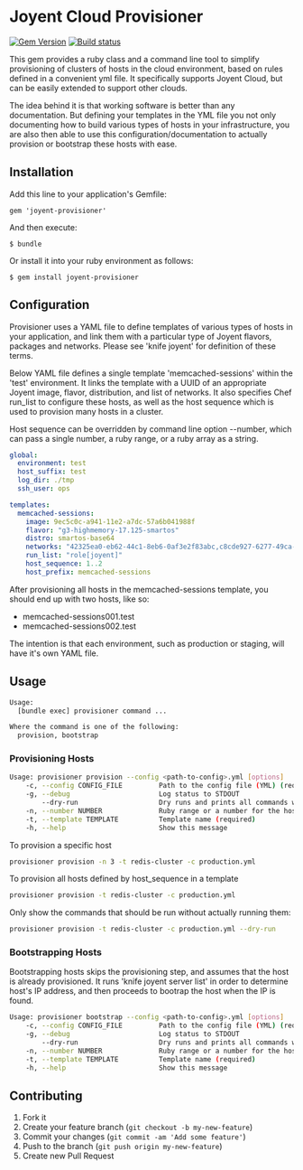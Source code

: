 # Joyent Cloud Provisioner

[![Gem Version](https://badge.fury.io/rb/joyent-provisioner.png)](http://badge.fury.io/rb/joyent-provisioner)
[![Build status](https://secure.travis-ci.org/wanelo/joyent-provisioner.png)](http://travis-ci.org/wanelo/joyent-provisioner)

This gem provides a ruby class and a command line tool to simplify provisioning of clusters of hosts in the
cloud environment, based on rules defined in a convenient yml file. It specifically supports Joyent Cloud,
but can be easily extended to support other clouds.

The idea behind it is that working software is better than any documentation. But defining your templates
in the YML file you not only documenting how to build various types of hosts in your infrastructure,
you are also then able to use this configuration/documentation to actually provision or bootstrap these hosts
with ease.

## Installation

Add this line to your application's Gemfile:

    gem 'joyent-provisioner'

And then execute:

    $ bundle

Or install it into your ruby environment as follows:

    $ gem install joyent-provisioner

## Configuration

Provisioner uses a YAML file to define templates of various types of hosts in your application, and
link them with a particular type of Joyent flavors, packages and networks.  Please see 'knife joyent' for
definition of these terms.

Below YAML file defines a single template 'memcached-sessions' within the 'test' environment. It
links the template with a UUID of an appropriate Joyent image, flavor, distribution, and list of
networks. It also specifies Chef run_list to configure these hosts, as well as the host sequence
which is used to provision many hosts in a cluster.

Host sequence can be overridden by command line option --number, which can pass a single number, a ruby
range, or a ruby array as a string.

```yaml
global:
  environment: test
  host_suffix: test
  log_dir: ./tmp
  ssh_user: ops

templates:
  memcached-sessions:
    image: 9ec5c0c-a941-11e2-a7dc-57a6b041988f
    flavor: "g3-highmemory-17.125-smartos"
    distro: smartos-base64
    networks: "42325ea0-eb62-44c1-8eb6-0af3e2f83abc,c8cde927-6277-49ca-82a3-741e8b23b02f"
    run_list: "role[joyent]"
    host_sequence: 1..2
    host_prefix: memcached-sessions
```

After provisioning all hosts in the memcached-sessions template, you should end up with two hosts, like so:

 * memcached-sessions001.test
 * memcached-sessions002.test

The intention is that each environment, such as production or staging, will have it's own YAML file.

## Usage

```bash
Usage:
  [bundle exec] provisioner command ...

Where the command is one of the following:
  provision, bootstrap
```

### Provisioning Hosts

```bash
Usage: provisioner provision --config <path-to-config>.yml [options]
    -c, --config CONFIG_FILE         Path to the config file (YML) (required)
    -g, --debug                      Log status to STDOUT
        --dry-run                    Dry runs and prints all commands without executing them
    -n, --number NUMBER              Ruby range or a number for the host, ie 3 or 1..3 or [2,4,6]
    -t, --template TEMPLATE          Template name (required)
    -h, --help                       Show this message
```

To provision a specific host

```bash
provisioner provision -n 3 -t redis-cluster -c production.yml
```

To provision all hosts defined by host_sequence in a template

```bash
provisioner provision -t redis-cluster -c production.yml
```

Only show the commands that should be run without actually running them:

```bash
provisioner provision -t redis-cluster -c production.yml --dry-run
```

### Bootstrapping Hosts

Bootstrapping hosts skips the provisioning step, and assumes that the host is already provisioned.
It runs 'knife joyent server list' in order to determine host's IP address, and then proceeds
to bootrap the host when the IP is found.

```bash
Usage: provisioner bootstrap --config <path-to-config>.yml [options]
    -c, --config CONFIG_FILE         Path to the config file (YML) (required)
    -g, --debug                      Log status to STDOUT
        --dry-run                    Dry runs and prints all commands without executing them
    -n, --number NUMBER              Ruby range or a number for the host, ie 3 or 1..3 or [2,4,6]
    -t, --template TEMPLATE          Template name (required)
    -h, --help                       Show this message
```

## Contributing

1. Fork it
2. Create your feature branch (`git checkout -b my-new-feature`)
3. Commit your changes (`git commit -am 'Add some feature'`)
4. Push to the branch (`git push origin my-new-feature`)
5. Create new Pull Request

